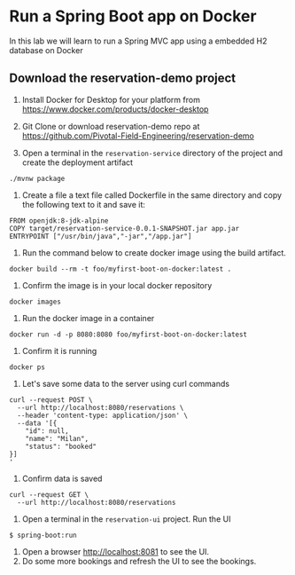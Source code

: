 # Run a Spring Boot app on Docker
In this lab we will learn to run a Spring MVC app using a embedded H2 database on Docker

## Download the reservation-demo project

1. Install Docker for Desktop for your platform from <https://www.docker.com/products/docker-desktop>
1. Git Clone or download reservation-demo repo at <https://github.com/Pivotal-Field-Engineering/reservation-demo>

1. Open a terminal in the `reservation-service` directory of the project and create the deployment artifact
```
./mvnw package
```
1. Create a file a text file called Dockerfile in the same directory and copy the following text to it and save it:
```
FROM openjdk:8-jdk-alpine
COPY target/reservation-service-0.0.1-SNAPSHOT.jar app.jar
ENTRYPOINT ["/usr/bin/java","-jar","/app.jar"]
```
1. Run the command below to create docker image using the build artifact.
```
docker build --rm -t foo/myfirst-boot-on-docker:latest .
```
1. Confirm the image is in your local docker repository
```
docker images
```
1. Run the docker image in a container
```
docker run -d -p 8080:8080 foo/myfirst-boot-on-docker:latest
```
1. Confirm it is running
```
docker ps
```
1. Let's save some data to the server using curl commands
```
curl --request POST \
  --url http://localhost:8080/reservations \
  --header 'content-type: application/json' \
  --data '[{
	"id": null,
	"name": "Milan",
	"status": "booked"
}]
'
```
1. Confirm data is saved
```
curl --request GET \
  --url http://localhost:8080/reservations
```
1. Open a terminal in the `reservation-ui` project. Run the UI
```
$ spring-boot:run
```
1. Open a browser <http://localhost:8081> to see the UI.
1. Do some more bookings and refresh the UI to see the bookings.
